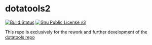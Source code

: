 dotatools2
==========

[![Build Status](https://travis-ci.org/marcusmunch/dotatools2.svg?branch=master)](https://travis-ci.org/marcusmunch/dotatools2)
[![Gnu Public License v3](https://img.shields.io/badge/license-GPLv3-blue.svg)](/LICENSE)


This repo is exclusively for the rework and further development of the [dotatools repo](http://www.github.com/marcusmunch/dotatools)
